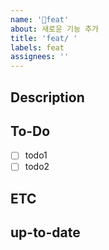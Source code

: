 ```yaml
---
name: '📒feat'
about: 새로운 기능 추가
title: 'feat/ '
labels: feat
assignees: ''
---
```


## Description

<!-- 어떤 기능을 추가할지 작성해주세요. -->

## To-Do

- [ ] todo1
- [ ] todo2

## ETC

<!-- 기타 알려야 하는 상황을 적어주세요 -->

## up-to-date

<!-- 작업이 완료 예정인 시점을 적어주세요 -->
